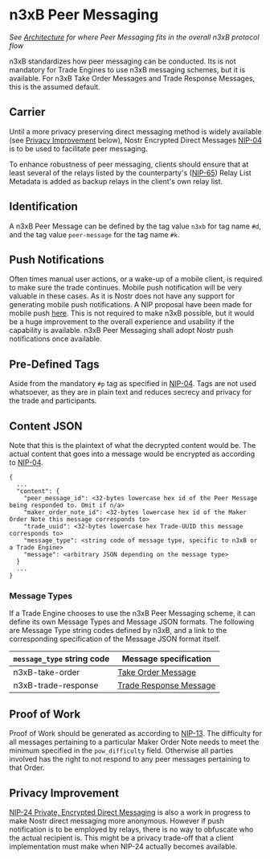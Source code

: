 # n3xB Peer Messaging
*See [Architecture](/specs/architecture/architecture.md) for where Peer Messaging fits in the overall n3xB protocol flow*

n3xB standardizes how peer messaging can be conducted. Its is not mandatory for Trade Engines to use n3xB messaging schemes, but it is available. For n3xB Take Order Messages and Trade Response Messages, this is the assumed default.

## Carrier

Until a more privacy preserving direct messaging method is widely available (see [Privacy Improvement](#privacy-improvement) below), Nostr Encrypted Direct Messages [NIP-04](https://github.com/nostr-protocol/nips/blob/master/04.md) is to be used to facilitate peer messaging.

To enhance robustness of peer messaging, clients should ensure that at least several of the relays listed by the counterparty's ([NIP-65](https://github.com/nostr-protocol/nips/blob/master/65.md)) Relay List Metadata is added as backup relays in the client's own relay list.

## Identification

A n3xB Peer Message can be defined by the tag value `n3xb` for tag name `#d`, and the tag value `peer-message` for the tag name `#k`.

## Push Notifications

Often times manual user actions, or a wake-up of a mobile client, is required to make sure the trade continues. Mobile push notification will be very valuable in these cases. As it is Nostr does not have any support for generating mobile push notifications. A NIP proposal have been made for mobile push [here](https://github.com/nostr-protocol/nips/issues/257). This is not required to make n3xB possible, but it would be a huge improvement to the overall experience and usability if the capability is available. n3xB Peer Messaging shall adopt Nostr push notifications once available.

## Pre-Defined Tags

Aside from the mandatory `#p` tag as specified in [NIP-04](https://github.com/nostr-protocol/nips/blob/master/04.md). Tags are not used whatsoever, as they are in plain text and reduces secrecy and privacy for the trade and participants.

## Content JSON

Note that this is the plaintext of what the decrypted content would be. The actual content that goes into a message would be encrypted as according to [NIP-04](https://github.com/nostr-protocol/nips/blob/master/04.md).
```
{
  ...
  "content": {
    "peer_message_id": <32-bytes lowercase hex id of the Peer Message being responded to. Omit if n/a>
    "maker_order_note_id": <32-bytes lowercase hex id of the Maker Order Note this message corresponds to>
    "trade_uuid": <32-bytes lowercase hex Trade-UUID this message corresponds to>
    "message_type": <string code of message type, specific to n3xB or a Trade Engine>
    "message": <arbitrary JSON depending on the message type>
  }
  ...
}
```

### Message Types

If a Trade Engine chooses to use the n3xB Peer Messaging scheme, it can define its own Message Types and Message JSON formats. The following are Message Type string codes defined by n3xB, and a link to the corresponding specification of the Message JSON format itself.

| `message_type` string code | Message specification |
| -------------------------- | --------------------- |
| n3xB-take-order | [Take Order Message](/specs/taker-message/taker-message.md) |
| n3xB-trade-response | [Trade Response Message](/specs/trade-response/trade-response.md) |

## Proof of Work

Proof of Work should be generated as according to [NIP-13](https://github.com/nostr-protocol/nips/blob/master/13.md). The difficulty for all messages pertaining to a particular Maker Order Note needs to meet the minimum specified in the `pow_difficulty` field. Otherwise all parties involved has the right to not respond to any peer messages pertaining to that Order.

## Privacy Improvement

[NIP-24 Private, Encrypted Direct Messaging](https://github.com/jeffthibault/nips/blob/private-messages-v2/24.md) is also a work in progress to make Nostr direct messaging more anonymous. However if push notification is to be employed by relays, there is no way to obfuscate who the actual recipient is. This might be a privacy trade-off that a client implementation must make when NIP-24 actually becomes available.